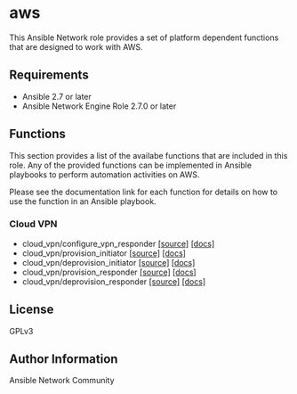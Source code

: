 # aws

This Ansible Network role provides a set of platform dependent functions that
are designed to work with AWS.

## Requirements

* Ansible 2.7 or later
* Ansible Network Engine Role 2.7.0 or later

## Functions

This section provides a list of the availabe functions that are included
in this role.  Any of the provided functions can be implemented in Ansible
playbooks to perform automation activities on AWS.

Please see the documentation link for each function for details on how to use
the function in an Ansible playbook.

### Cloud VPN
* cloud_vpn/configure_vpn_responder [[source]](https://github.com/ansible-network/aws/blob/devel/tasks/cloud_vpn/configure_vpn_responder.yaml) [[docs]](https://github.com/ansible-network/aws/blob/devel/docs/cloud_vpn/configure_vpn_responder.md)
* cloud_vpn/provision_initiator [[source]](https://github.com/ansible-network/aws/blob/devel/tasks/cloud_vpn/provision_initiator.yaml) [[docs]](https://github.com/ansible-network/aws/blob/devel/docs/cloud_vpn/provision_initiator.md)
* cloud_vpn/deprovision_initiator [[source]](https://github.com/ansible-network/aws/blob/devel/tasks/cloud_vpn/deprovision_initiator.yaml) [[docs]](https://github.com/ansible-network/aws/blob/devel/docs/cloud_vpn/deprovision_initiator.md)
* cloud_vpn/provision_responder [[source]](https://github.com/ansible-network/aws/blob/devel/tasks/cloud_vpn/provision_responder.yaml) [[docs]](https://github.com/ansible-network/aws/blob/devel/docs/cloud_vpn/provision_responder.md)
* cloud_vpn/deprovision_responder [[source]](https://github.com/ansible-network/aws/blob/devel/tasks/cloud_vpn/deprovision_responder.yaml) [[docs]](https://github.com/ansible-network/aws/blob/devel/docs/cloud_vpn/deprovision_responder.md)

## License

GPLv3

## Author Information

Ansible Network Community
